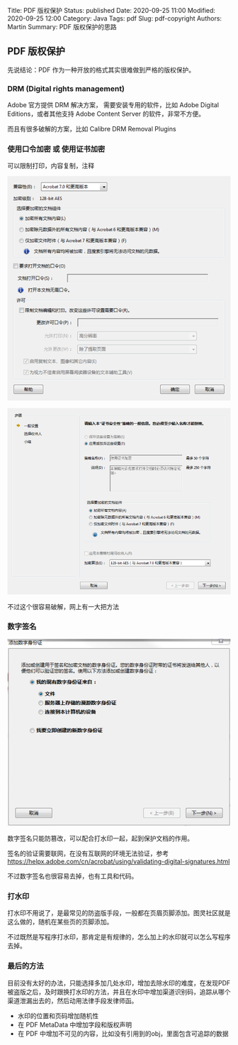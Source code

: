 Title: PDF 版权保护
Status: published
Date: 2020-09-25 11:00
Modified: 2020-09-25 12:00
Category: Java
Tags: pdf
Slug: pdf-copyright
Authors: Martin
Summary: PDF 版权保护的思路


## PDF 版权保护

先说结论：PDF 作为一种开放的格式其实很难做到严格的版权保护。

### DRM (Digital rights management)

Adobe 官方提供 DRM 解决方案， 需要安装专用的软件，比如 Adobe Digital Editions，或者其他支持 Adobe Content Server 的软件，非常不方便。

而且有很多破解的方案，比如 Calibre DRM Removal Plugins

### 使用口令加密 或 使用证书加密

可以限制打印，内容复制，注释

![Adobe Acrobat](../images/pdf_security.png)

![Adobe Acrobat](../images/pdf_security_2.png)

不过这个很容易破解，网上有一大把方法

### 数字签名

![Adobe Acrobat](../images/pdf_security_3.png)

数字签名只能防篡改，可以配合打水印一起，起到保护文档的作用。

签名的验证需要联网，在没有互联网的环境无法验证，参考 https://helpx.adobe.com/cn/acrobat/using/validating-digital-signatures.html

不过数字签名也很容易去掉，也有工具和代码。


### 打水印

打水印不用说了，是最常见的防盗版手段，一般都在页眉页脚添加。图灵社区就是这么做的，随机在某些页的页脚添加。

不过既然是写程序打水印，那肯定是有规律的，怎么加上的水印就可以怎么写程序去掉。

### 最后的方法

目前没有太好的办法，只能选择多加几处水印，增加去除水印的难度，在发现PDF被盗版之后，及时跟换打水印的方法，并且在水印中增加渠道识别码，追踪从哪个渠道泄漏出去的，然后动用法律手段发律师函。

- 水印的位置和页码增加随机性
- 在 PDF MetaData 中增加字段和版权声明
- 在 PDF 中增加不可见的内容，比如没有引用到的obj，里面包含可追踪的数据







